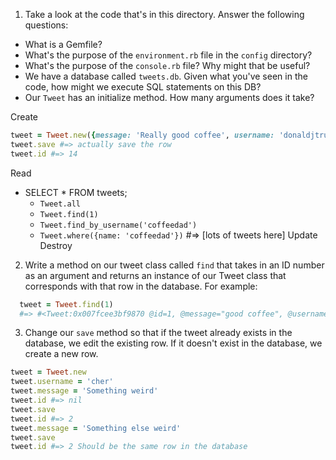 1. Take a look at the code that's in this directory. Answer the following questions:
  * What is a Gemfile?
  * What's the purpose of the `environment.rb` file in the `config` directory?
  * What's the purpose of the `console.rb` file? Why might that be useful?
  * We have a database called `tweets.db`. Given what you've seen in the code, how might we execute SQL statements on this DB?
  * Our `Tweet` has an initialize method. How many arguments does it take?

Create
  ```ruby
  tweet = Tweet.new({message: 'Really good coffee', username: 'donaldjtrump'})
  tweet.save #=> actually save the row
  tweet.id #=> 14
  ```
Read
* SELECT * FROM tweets;
  - `Tweet.all`
  - `Tweet.find(1)`
  - `Tweet.find_by_username('coffeedad')`
  - `Tweet.where({name: 'coffeedad'})`
    #=> [lots of tweets here]
Update
Destroy

2. Write a method on our tweet class called `find` that takes in an ID number as an argument and returns an instance of our Tweet class that corresponds with that row in the database.
For example:

```ruby
  tweet = Tweet.find(1)
  #=> #<Tweet:0x007fcee3bf9870 @id=1, @message="good coffee", @username="coffeedad">
```


3. Change our `save` method so that if the tweet already exists in the database, we edit the existing row. If it doesn't exist in the database, we create a new row.

```ruby
tweet = Tweet.new
tweet.username = 'cher'
tweet.message = 'Something weird'
tweet.id #=> nil
tweet.save
tweet.id #=> 2
tweet.message = 'Something else weird'
tweet.save
tweet.id #=> 2 Should be the same row in the database
```
